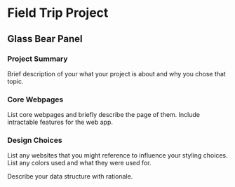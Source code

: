 # Field Trip Project

## Glass Bear Panel

### Project Summary

Brief description of your what your project is about and why you chose that topic.

### Core Webpages

List core webpages and briefly describe the page of them. Include intractable features for the web app.

### Design Choices

List any websites that you might reference to influence your styling choices. List any colors used and what they were used for. 

Describe your data structure with rationale.